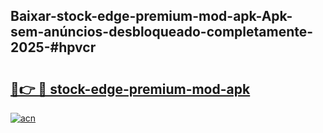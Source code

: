 ## Baixar-stock-edge-premium-mod-apk-Apk-sem-anúncios-desbloqueado-completamente-2025-#hpvcr

# <h2><a href="https://ainizakaria.my?title=stock-edge-premium-mod-apk&ref=22M">🔗👉 🔴 stock-edge-premium-mod-apk</a></h2>

[![acn](https://github.com/user-attachments/assets/0f9c940e-d8b0-45ae-aac7-cd30a18b3e1c)](https://ainizakaria.my?title=stock-edge-premium-mod-apk&ref=22M)

